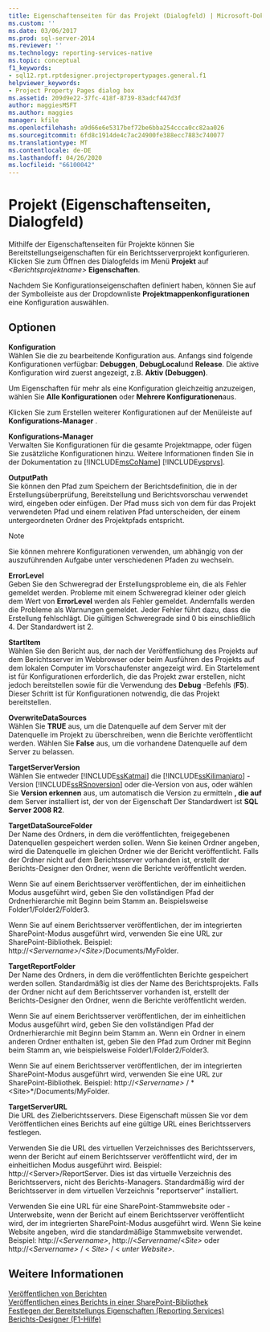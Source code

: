 ```yaml
---
title: Eigenschaftenseiten für das Projekt (Dialogfeld) | Microsoft-Dokumentation
ms.custom: ''
ms.date: 03/06/2017
ms.prod: sql-server-2014
ms.reviewer: ''
ms.technology: reporting-services-native
ms.topic: conceptual
f1_keywords:
- sql12.rpt.rptdesigner.projectpropertypages.general.f1
helpviewer_keywords:
- Project Property Pages dialog box
ms.assetid: 209d9e22-37fc-418f-8739-83adcf447d3f
author: maggiesMSFT
ms.author: maggies
manager: kfile
ms.openlocfilehash: a9d66e6e5317bef72be6bba254ccca0cc82aa026
ms.sourcegitcommit: 6fd8c1914de4c7ac24900fe388ecc7883c740077
ms.translationtype: MT
ms.contentlocale: de-DE
ms.lasthandoff: 04/26/2020
ms.locfileid: "66100042"
---
```

# <a name="project-property-pages-dialog-box"></a>Projekt (Eigenschaftenseiten, Dialogfeld)
  Mithilfe der Eigenschaftenseiten für Projekte können Sie Bereitstellungseigenschaften für ein Berichtsserverprojekt konfigurieren. Klicken Sie zum Öffnen des Dialogfelds im Menü **Projekt** auf _\<Berichtsprojektname>_ **Eigenschaften**.  
  
 Nachdem Sie Konfigurationseigenschaften definiert haben, können Sie auf der Symbolleiste aus der Dropdownliste **Projektmappenkonfigurationen** eine Konfiguration auswählen.  
  
## <a name="options"></a>Optionen  
 **Konfiguration**  
 Wählen Sie die zu bearbeitende Konfiguration aus. Anfangs sind folgende Konfigurationen verfügbar: **Debuggen**, **DebugLocal**und **Release**. Die aktive Konfiguration wird zuerst angezeigt, z.B. **Aktiv (Debuggen)**.  
  
 Um Eigenschaften für mehr als eine Konfiguration gleichzeitig anzuzeigen, wählen Sie **Alle Konfigurationen** oder **Mehrere Konfigurationen**aus.  
  
 Klicken Sie zum Erstellen weiterer Konfigurationen auf der Menüleiste auf **Konfigurations-Manager** .  
  
 **Konfigurations-Manager**  
 Verwalten Sie Konfigurationen für die gesamte Projektmappe, oder fügen Sie zusätzliche Konfigurationen hinzu. Weitere Informationen finden Sie in der Dokumentation zu [!INCLUDE[msCoName](../../includes/msconame-md.md)] [!INCLUDE[vsprvs](../../includes/vsprvs-md.md)].  
  
 **OutputPath**  
 Sie können den Pfad zum Speichern der Berichtsdefinition, die in der Erstellungsüberprüfung, Bereitstellung und Berichtsvorschau verwendet wird, eingeben oder einfügen. Der Pfad muss sich von dem für das Projekt verwendeten Pfad und einem relativen Pfad unterscheiden, der einem untergeordneten Ordner des Projektpfads entspricht.  
  
> [!NOTE]  
>  Sie können mehrere Konfigurationen verwenden, um abhängig von der auszuführenden Aufgabe unter verschiedenen Pfaden zu wechseln.  
  
 **ErrorLevel**  
 Geben Sie den Schweregrad der Erstellungsprobleme ein, die als Fehler gemeldet werden. Probleme mit einem Schweregrad kleiner oder gleich dem Wert von **ErrorLevel** werden als Fehler gemeldet. Andernfalls werden die Probleme als Warnungen gemeldet. Jeder Fehler führt dazu, dass die Erstellung fehlschlägt. Die gültigen Schweregrade sind 0 bis einschließlich 4. Der Standardwert ist 2.  
  
 **StartItem**  
 Wählen Sie den Bericht aus, der nach der Veröffentlichung des Projekts auf dem Berichtsserver im Webbrowser oder beim Ausführen des Projekts auf dem lokalen Computer im Vorschaufenster angezeigt wird. Ein Startelement ist für Konfigurationen erforderlich, die das Projekt zwar erstellen, nicht jedoch bereitstellen sowie für die Verwendung des **Debug** -Befehls (**F5**). Dieser Schritt ist für Konfigurationen notwendig, die das Projekt bereitstellen.  
  
 **OverwriteDataSources**  
 Wählen Sie **TRUE** aus, um die Datenquelle auf dem Server mit der Datenquelle im Projekt zu überschreiben, wenn die Berichte veröffentlicht werden. Wählen Sie **False** aus, um die vorhandene Datenquelle auf dem Server zu belassen.  
  
 **TargetServerVersion**  
 Wählen Sie entweder [!INCLUDE[ssKatmai](../../includes/sskatmai-md.md)] die [!INCLUDE[ssKilimanjaro](../../includes/sskilimanjaro-md.md)] -Version [!INCLUDE[ssRSnoversion](../../includes/ssrsnoversion-md.md)] oder die-Version von aus, oder wählen Sie **Version erkennen** aus, um automatisch die Version zu ermitteln **, die auf** dem Server installiert ist, der von der Eigenschaft Der Standardwert ist **SQL Server 2008 R2**.  
  
 **TargetDataSourceFolder**  
 Der Name des Ordners, in dem die veröffentlichten, freigegebenen Datenquellen gespeichert werden sollen. Wenn Sie keinen Ordner angeben, wird die Datenquelle im gleichen Ordner wie der Bericht veröffentlicht. Falls der Ordner nicht auf dem Berichtsserver vorhanden ist, erstellt der Berichts-Designer den Ordner, wenn die Berichte veröffentlicht werden.  
  
 Wenn Sie auf einem Berichtsserver veröffentlichen, der im einheitlichen Modus ausgeführt wird, geben Sie den vollständigen Pfad der Ordnerhierarchie mit Beginn beim Stamm an. Beispielsweise Folder1/Folder2/Folder3.  
  
 Wenn Sie auf einem Berichtsserver veröffentlichen, der im integrierten SharePoint-Modus ausgeführt wird, verwenden Sie eine URL zur SharePoint-Bibliothek. Beispiel: http://*\<Servername>/\<Site>*/Documents/MyFolder.  
  
 **TargetReportFolder**  
 Der Name des Ordners, in dem die veröffentlichten Berichte gespeichert werden sollen. Standardmäßig ist dies der Name des Berichtsprojekts. Falls der Ordner nicht auf dem Berichtsserver vorhanden ist, erstellt der Berichts-Designer den Ordner, wenn die Berichte veröffentlicht werden.  
  
 Wenn Sie auf einem Berichtsserver veröffentlichen, der im einheitlichen Modus ausgeführt wird, geben Sie den vollständigen Pfad der Ordnerhierarchie mit Beginn beim Stamm an. Wenn ein Ordner in einem anderen Ordner enthalten ist, geben Sie den Pfad zum Ordner mit Beginn beim Stamm an, wie beispielsweise Folder1/Folder2/Folder3.  
  
 Wenn Sie auf einem Berichtsserver veröffentlichen, der im integrierten SharePoint-Modus ausgeführt wird, verwenden Sie eine URL zur SharePoint-Bibliothek. Beispiel: http://*\<Servername>* / * \<Site>*/Documents/MyFolder.  
  
 **TargetServerURL**  
 Die URL des Zielberichtsservers. Diese Eigenschaft müssen Sie vor dem Veröffentlichen eines Berichts auf eine gültige URL eines Berichtsservers festlegen.  
  
 Verwenden Sie die URL des virtuellen Verzeichnisses des Berichtsservers, wenn der Bericht auf einem Berichtsserver veröffentlicht wird, der im einheitlichen Modus ausgeführt wird. Beispiel: http://\<Server>/ReportServer. Dies ist das virtuelle Verzeichnis des Berichtsservers, nicht des Berichts-Managers. Standardmäßig wird der Berichtsserver in dem virtuellen Verzeichnis "reportserver" installiert.  
  
 Verwenden Sie eine URL für eine SharePoint-Stammwebsite oder -Unterwebsite, wenn der Bericht auf einem Berichtsserver veröffentlicht wird, der im integrierten SharePoint-Modus ausgeführt wird. Wenn Sie keine Website angeben, wird die standardmäßige Stammwebsite verwendet. Beispiel: http://\<*Servername>*, http://<*Servername*/\<*Site>* oder http://\<*Servername>* / \< *Site>* / \< *unter Website>*.  
  
## <a name="see-also"></a>Weitere Informationen  
 [Veröffentlichen von Berichten](../publish-reports.md)   
 [Veröffentlichen eines Berichts in einer SharePoint-Bibliothek](../reports/publish-a-report-to-a-sharepoint-library.md)   
 [Festlegen der Bereitstellungs Eigenschaften &#40;Reporting Services&#41;](set-deployment-properties-reporting-services.md)   
 [Berichts-Designer (F1-Hilfe)](report-designer-f1-help.md)  
  
  

